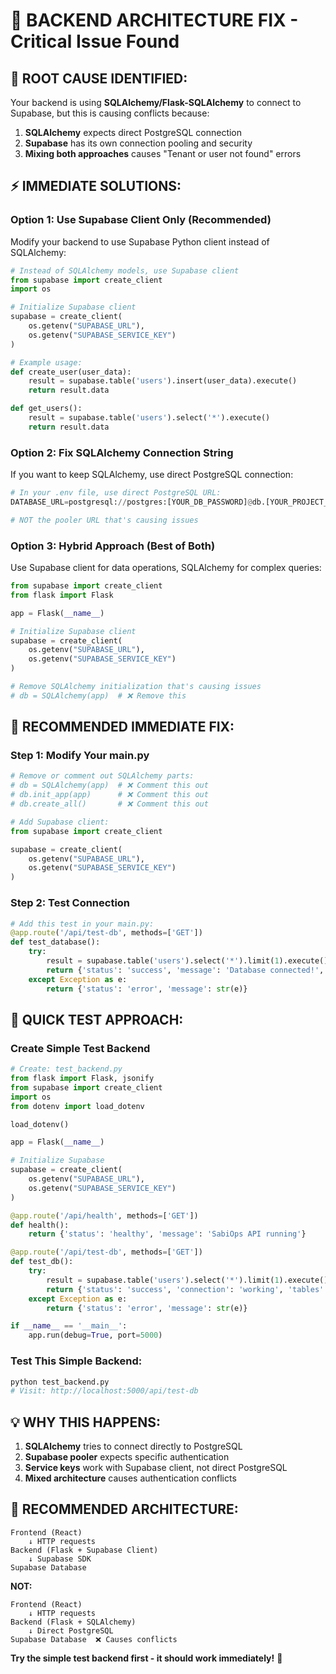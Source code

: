 # 🔧 BACKEND ARCHITECTURE FIX - Critical Issue Found

## 🚨 **ROOT CAUSE IDENTIFIED:**

Your backend is using **SQLAlchemy/Flask-SQLAlchemy** to connect to Supabase, but this is causing conflicts because:

1. **SQLAlchemy** expects direct PostgreSQL connection
2. **Supabase** has its own connection pooling and security
3. **Mixing both approaches** causes "Tenant or user not found" errors

## ⚡ **IMMEDIATE SOLUTIONS:**

### **Option 1: Use Supabase Client Only (Recommended)**
Modify your backend to use Supabase Python client instead of SQLAlchemy:

```python
# Instead of SQLAlchemy models, use Supabase client
from supabase import create_client
import os

# Initialize Supabase client
supabase = create_client(
    os.getenv("SUPABASE_URL"),
    os.getenv("SUPABASE_SERVICE_KEY")
)

# Example usage:
def create_user(user_data):
    result = supabase.table('users').insert(user_data).execute()
    return result.data

def get_users():
    result = supabase.table('users').select('*').execute()
    return result.data
```

### **Option 2: Fix SQLAlchemy Connection String**
If you want to keep SQLAlchemy, use direct PostgreSQL connection:

```python
# In your .env file, use direct PostgreSQL URL:
DATABASE_URL=postgresql://postgres:[YOUR_DB_PASSWORD]@db.[YOUR_PROJECT_ID].supabase.co:5432/postgres

# NOT the pooler URL that's causing issues
```

### **Option 3: Hybrid Approach (Best of Both)**
Use Supabase client for data operations, SQLAlchemy for complex queries:

```python
from supabase import create_client
from flask import Flask

app = Flask(__name__)

# Initialize Supabase client
supabase = create_client(
    os.getenv("SUPABASE_URL"),
    os.getenv("SUPABASE_SERVICE_KEY")
)

# Remove SQLAlchemy initialization that's causing issues
# db = SQLAlchemy(app)  # ❌ Remove this
```

## 🎯 **RECOMMENDED IMMEDIATE FIX:**

### **Step 1: Modify Your main.py**
```python
# Remove or comment out SQLAlchemy parts:
# db = SQLAlchemy(app)  # ❌ Comment this out
# db.init_app(app)      # ❌ Comment this out
# db.create_all()       # ❌ Comment this out

# Add Supabase client:
from supabase import create_client

supabase = create_client(
    os.getenv("SUPABASE_URL"),
    os.getenv("SUPABASE_SERVICE_KEY")
)
```

### **Step 2: Test Connection**
```python
# Add this test in your main.py:
@app.route('/api/test-db', methods=['GET'])
def test_database():
    try:
        result = supabase.table('users').select('*').limit(1).execute()
        return {'status': 'success', 'message': 'Database connected!', 'data': result.data}
    except Exception as e:
        return {'status': 'error', 'message': str(e)}
```

## 🚀 **QUICK TEST APPROACH:**

### **Create Simple Test Backend**
```python
# Create: test_backend.py
from flask import Flask, jsonify
from supabase import create_client
import os
from dotenv import load_dotenv

load_dotenv()

app = Flask(__name__)

# Initialize Supabase
supabase = create_client(
    os.getenv("SUPABASE_URL"),
    os.getenv("SUPABASE_SERVICE_KEY")
)

@app.route('/api/health', methods=['GET'])
def health():
    return {'status': 'healthy', 'message': 'SabiOps API running'}

@app.route('/api/test-db', methods=['GET'])
def test_db():
    try:
        result = supabase.table('users').select('*').limit(1).execute()
        return {'status': 'success', 'connection': 'working', 'tables': 'accessible'}
    except Exception as e:
        return {'status': 'error', 'message': str(e)}

if __name__ == '__main__':
    app.run(debug=True, port=5000)
```

### **Test This Simple Backend:**
```bash
python test_backend.py
# Visit: http://localhost:5000/api/test-db
```

## 💡 **WHY THIS HAPPENS:**

1. **SQLAlchemy** tries to connect directly to PostgreSQL
2. **Supabase pooler** expects specific authentication
3. **Service keys** work with Supabase client, not direct PostgreSQL
4. **Mixed architecture** causes authentication conflicts

## 🎯 **RECOMMENDED ARCHITECTURE:**

```
Frontend (React) 
    ↓ HTTP requests
Backend (Flask + Supabase Client)
    ↓ Supabase SDK
Supabase Database
```

**NOT:**
```
Frontend (React)
    ↓ HTTP requests  
Backend (Flask + SQLAlchemy)
    ↓ Direct PostgreSQL
Supabase Database  ❌ Causes conflicts
```

**Try the simple test backend first - it should work immediately!** 🚀